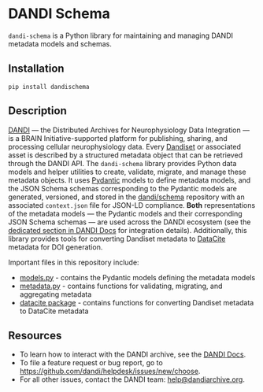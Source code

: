 # DANDI Schema

`dandi-schema` is a Python library for maintaining and managing DANDI metadata models and schemas.

## Installation

`pip install dandischema`

## Description

[DANDI](https://scicrunch.org/resolver/RRID:SCR_017571) — the Distributed Archives for
Neurophysiology Data Integration — is a BRAIN Initiative-supported platform
for publishing, sharing, and processing cellular neurophysiology data.
Every [Dandiset](https://docs.dandiarchive.org/user-guide-sharing/creating-dandiset/)
or associated asset is described by a structured metadata object that can be
retrieved through the DANDI API. The `dandi-schema` library provides Python data models
and helper utilities to create, validate, migrate, and manage these metadata objects.
It uses [Pydantic](https://github.com/samuelcolvin/pydantic) models to define metadata
models, and the JSON Schema schemas corresponding to the Pydantic models are generated,
versioned, and stored in the [dandi/schema](https://github.com/dandi/schema) repository
with an associated `context.json` file for JSON-LD compliance. **Both** representations
of the metadata models — the Pydantic models and their corresponding JSON Schema schemas —
are used across the DANDI ecosystem (see the
[dedicated section in DANDI Docs](https://docs.dandiarchive.org/developer-guide/integrate-external-services/#dandi-metadata-models-integration)
for integration details). Additionally, this library provides tools for converting
Dandiset metadata to [DataCite](https://datacite.org/) metadata for DOI generation.

Important files in this repository include:
- [models.py](./dandischema/models.py) - contains the Pydantic models defining the metadata models
- [metadata.py](./dandischema/metadata.py) - contains functions for validating, migrating, and aggregating metadata
- [datacite package](./dandischema/datacite) - contains functions for converting Dandiset metadata to DataCite metadata

## Resources

* To learn how to interact with the DANDI archive,
see the [DANDI Docs](https://docs.dandiarchive.org).
* To file a feature request or bug report, go to https://github.com/dandi/helpdesk/issues/new/choose.
* For all other issues, contact the DANDI team: help@dandiarchive.org.
